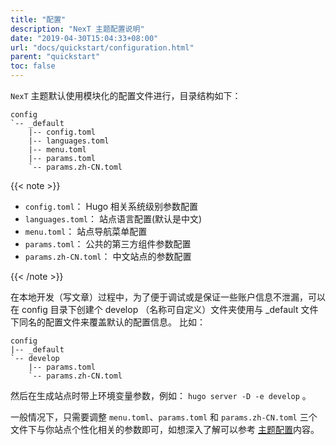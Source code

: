 ```yaml
---
title: "配置"
description: "NexT 主题配置说明"
date: "2019-04-30T15:04:33+08:00"
url: "docs/quickstart/configuration.html"
parent: "quickstart"
toc: false
---
```


`NexT` 主题默认使用模块化的配置文件进行，目录结构如下：

```shell
config
`-- _default
    |-- config.toml
    |-- languages.toml
    |-- menu.toml
    |-- params.toml
    `-- params.zh-CN.toml
```

{{< note >}}

- `config.toml`： Hugo 相关系统级别参数配置
- `languages.toml`： 站点语言配置(默认是中文)
- `menu.toml`： 站点导航菜单配置
- `params.toml`： 公共的第三方组件参数配置
- `params.zh-CN.toml`： 中文站点的参数配置

{{< /note >}}

在本地开发（写文章）过程中，为了便于调试或是保证一些账户信息不泄漏，可以在 config 目录下创建个 develop （名称可自定义）文件夹使用与 _default 文件下同名的配置文件来覆盖默认的配置信息。 比如：

```shell
config
|-- _default
`-- develop
    |-- params.toml
    `-- params.zh-CN.toml
```

然后在生成站点时带上环境变量参数，例如： `hugo server -D -e develop` 。

一般情况下，只需要调整 `menu.toml`、`params.toml` 和 `params.zh-CN.toml` 三个文件下与你站点个性化相关的参数即可，如想深入了解可以参考 [主题配置](/docs/themesettings/)内容。


